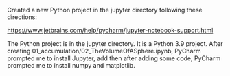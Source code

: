 Created a new Python project in the jupyter directory following these directions:

https://www.jetbrains.com/help/pycharm/jupyter-notebook-support.html

The Python project is in the jupyter directory. It is a Python 3.9 project. After creating 01\_accumulation/02\_TheVolumeOfASphere.ipynb, PyCharm prompted me to install Jupyter, add then after adding some code, PyCharm prompted me to install numpy and matplotlib.
